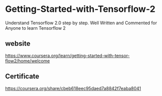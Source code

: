 # Getting-Started-with-Tensorflow-2
Understand Tensorflow 2.0 step by step. Well Written and Commented for Anyone to learn Tensorflow 2

## website
https://www.coursera.org/learn/getting-started-with-tensor-flow2/home/welcome

## Certificate 
https://coursera.org/share/cbeb618eec95daed7a8842f7eaba8041
